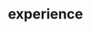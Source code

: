 ---
layout: resume_section
title: experience
items:
- date: June 2019 to September 2019
  title: VIA Technologies, Inc.
  title_icon: 
  title_link: 
  subtitle: IoT Software Engineering Intern
  subtitle_icon: 
  subtitle_link: 
  description:
    - Completed from scratch VPai Home, a PC App for home security cameras, which expects over 10,000 downloads
    - Equipped the App with features to live stream and receive alerts from the cameras, with TCP, OSS, and databases
    - Added a QR Code scan-login feature to VPai Home iOS and achieved a 54% growth in download counts since July
    - Tested and improved the stability of the distributed Golang server used by the PC, iOS, Android Apps and cameras

- date: October 2018 to April 2019
  title: Nomad Credit
  title_icon: 
  title_link: 
  subtitle: Front-End Web Development Intern
  subtitle_icon: 
  subtitle_link:
  description:
    - Developed a Ruby on Rails Web App in a Docker container and monitored site performance in Google Analytics
    - Optimized CSS for mobile display and compressed over 150 images to achieve a 50% increase in Page Load Speed

- date: June 2018 to August 2018
  title: UChicago CANON Research Lab
  title_icon: 
  title_link: 
  subtitle: Research Assistant, Curriculum Development Intern
  subtitle_icon: 
  subtitle_link:
  description:
    - Developed seven Computer Science course modules in Scratch and automated the grading process with JavaScript
    - Built Robot Turtle (a coding board game) Online Game in HTML/CSS/JavaScript for research data collection

- date: January 2018 to Present
  title: UChicago TechTeam
  title_icon: 
  title_link: 
  subtitle: Program Development Chair, Project Leader
  subtitle_icon: 
  subtitle_link:
  description:
    - Lead weekly workshops in Web Development and Python for Data Analysis, with a regular attendance of over 15
    - Supervise 12 civic tech projects yearly, engaging over 100 students with clients like UChicago Career Advancement

---